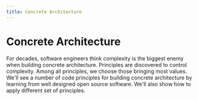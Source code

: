 ```yaml
---
title: Concrete Architecture
---
```


# Concrete Architecture

For decades, software engineers think complexity is the biggest enemy when building concrete architecture. Principles are discovered to control complexity. Among all principles, we choose those bringing most values. We'll see a number of code principles for building concrete architecture by learning from well designed open source software. We'll also show how to apply different set of principles.
